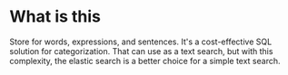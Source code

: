 # What is this


Store for words, expressions, and sentences.
It's a cost-effective SQL solution for categorization.
That can use as a text search, but with this complexity, the elastic search is a better choice for a simple text search. 



